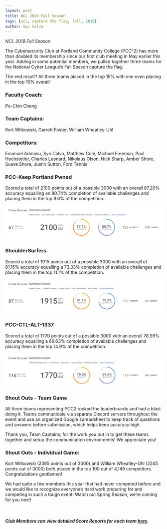 ```yaml
---
layout: post
title: NCL 2019 Fall Season
tags: [ncl, capture the flag, fall, 2019]
author: Syn Calvo
---
```

<em>NCL 2019 Fall Season</em>

<p>The Cybersecurity Club at Portland Community College (PCC^2) has more than doubled its membership since our first club meeting in May earlier this year.  Adding in some potential members, we pulled together three teams for the National Cyber League’s Fall Season capture the flag.</p>

<p>The end result?  All three teams placed in the top 15% with one even placing in the top 10% overall!</p>

<h3>Faculty Coach:</h3>
<p>Po-Chin Cheng</p>

<h3>Team Captains:</h3>
<p>Kort Witkowski, Garrett Foster, William Wheatley-Uhl</p>

<h3>Competitors:</h3>
<p>Emanuel Admasu, Syn Calvo, Matthew Cole, Michael Freeman, Paul Hochstetler, Charles Leonard, Nikolaus Olson, Nick Sharp, Amber Shore, Suave Shore, Justin Sutton, Ford Tennis</p>

<h3>PCC-Keep Portland Pwned</h3>
<p>Scored a total of 2100 points out of a possible 3000 with an overall 87.20% accuracy equalling an 80.74% completion of available challenges and placing them in the top 8.6% of the competition.</p>
<img src="/assets/images/PCC-Keep Portland Pwned.png"><br>

<h3>ShoulderSurfers</h3>
<p>Scored a total of 1915 points out of a possible 3000 with an overall of 81.15% accuracy equalling a 73.33% completion of available challenges and placing them in the top 11.1% of the competition.</p>
<img src="/assets/images/ShoulderSurfers.png"><br>

<h3>PCC-CTL-ALT-1337</h3>
<p>Scored a total of 1770 points out of a possible 3000 with an overall 78.99% accuracy equalling a 69.63% completion of available challenges and placing them in the top 14.9% of the competition.</p>
<img src="/assets/images/PCC-CTRL-ALT-1337.png"><br>

<h3>Shout Outs - Team Game</h3>
<p>All three teams representing PCC2 rocked the leaderboards and had a blast doing it.  Teams communicate via separate Discord servers throughout the event and use an organized Google spreadsheet to keep track of questions and answers before submission, which helps keep accuracy high.</p>

<p>Thank you, Team Captains, for the work you put in to get these teams together and setup the communication environments!  We appreciate you!</p>

<h3>Shout Outs - Individual Game:</h3>
<p>Kort Witkowski (2395 points out of 3000) and William Wheatley-Uhl (2245 points out of 3000) both placed in the top 100 out of 4,149 competitors.  Congratulations gentlemen!</p>

<p>We had quite a few members this year that had never competed before and we would like to recognize everyone’s hard work preparing for and competing in such a tough event!  Watch out Spring Season, we’re coming for you next!</p>
<br>

<h5>Club Members can view detailed Score Reports for each team <a href="https://drive.google.com/drive/u/0/folders/1rLYDyqs2Im7vOt37OApB0w1ZzNSB8Y91">here</a>.</h5>
